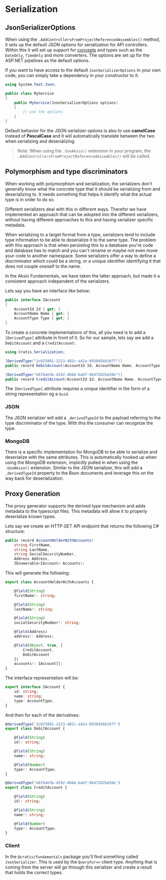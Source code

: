 # Serialization

## JsonSerializerOptions

When using the `.AddControllersFromProjectReferencedAssembles()` method, it sets up the default JSON options for serialization for API controllers.
Within this it will set up support for [concepts](./concepts.md) and types such as the `DateOnly`, `TimeOnly` and more converters.
The options are set up for the ASP.NET pipelines as the default options.

If you want to have access to the default `JsonSerializerOptions` in your own code, you can simply take a dependency in your constructor to it:

```csharp
using System.Text.Json;

public class MyService
{
    public MyService(JsonSerializerOptions options)
    {
        // use the options
    }
}
```

Default behavior for the JSON serializer options is also to use **camelCase** instead of **PascalCase** and it will automatically translate between
the two when serializing and deserializing.

> Note: When using the `.UseAksio()` extension in your program, the `.AddControllersFromProjectReferencedAssembles()` will be called.

## Polymorphism and type discriminators

When working with polymorphism and serialization, the serializers don't generally know what the concrete type that it should be serializing from and
deserializing to. It needs something that helps it identify what the actual type is in order to do so.

Different serializers deal with this in different ways. Therefor we have implemented an approach that can be adopted into the different serializers,
without having different approaches to this and having serializer specific metadata.

When serializing to a target format from a type, serializers tend to include type information to be able to deserialize it to the same type.
The problem with this approach is that when persisting this to a database you're code and database has to match and you can't rename or maybe not
even move your code to another namespace. Some serializers offer a way to define a discriminator which could be a string, or a unique identifier
identifying it that does not couple oneself to the name.

In the Aksio Fundamentals, we have taken the latter approach, but made it a consistent approach independent of the serializers.

Lets say you have an interface like below:

```csharp
public interface IAccount
{
    AccountId Id { get; }
    AccountName Name { get; }
    AccountType Type { get; }
}
```

To create a concrete implementations of this, all you need is to add a `[DerivedType]` attribute in front of it.
So for our sample, lets say we add a `DebitAccount` and a `CreditAccount`:

```csharp
using Cratis.Serialization;

[DerivedType("2c025801-2223-402c-a42a-893845bb1077")]
public record DebitAccount(AccountId Id, AccountName Name, AccountType Type) : IAccount;

[DerivedType("b67b4e5b-d192-404b-ba6f-9647202bd20e")]
public record CreditAccount(AccountId Id, AccountName Name, AccountType Type) : IAccount;
```

The `[DerivedType]` attribute requires a unique identifier in the form of a string representation og a `Guid`.

### JSON

The JSON serializer will add a `_derivedTypeId` to the payload referring to the type discriminator of the type.
With this the consumer can recognize the type.

### MongoDB

There is a specific implementation for MongoDB to be able to serialize and deserialize with the same attributes.
This is automatically hooked up when using the MongoDB extension, implicitly pulled in when using the `.UseAksio()` extension.
Similar to the JSON serializer, this will add a `_derivedTypeId` property to the Bson documents and leverage this on the
way back for deserialization.

## Proxy Generation

The proxy generator supports the derived type mechanism and adds metadata to the typescript files.
This metadata will allow it to properly deserialize known types.

Lets say we create an HTTP GET API endpoint that returns the following C# structure:

```csharp
public record AccountHolderWithAccounts(
    string FirstName,
    string LastName,
    string SocialSecurityNumber,
    Address Address,
    IEnumerable<IAccount> Accounts);
```

This will generate the following:

```typescript
export class AccountHolderWithAccounts {

    @field(String)
    firstName!: string;

    @field(String)
    lastName!: string;

    @field(String)
    socialSecurityNumber!: string;

    @field(Address)
    address!: Address;

    @field(Object, true, [
        CreditAccount,
        DebitAccount
    ])
    accounts!: IAccount[];
}
```

The interface representation will be:

```typescript
export interface IAccount {
    id: string;
    name: string;
    type: AccountType;
}
```

And then for each of the derivatives:

```typescript
@derivedType('2c025801-2223-402c-a42a-893845bb1077')
export class DebitAccount {

    @field(String)
    id!: string;

    @field(String)
    name!: string;

    @field(Number)
    type!: AccountType;
}

@derivedType('b67b4e5b-d192-404b-ba6f-9647202bd20e')
export class CreditAccount {

    @field(String)
    id!: string;

    @field(String)
    name!: string;

    @field(Number)
    type!: AccountType;
}
```

### Client

In the `@cratis/fundamentals` package you'll find something called `JsonSerializer`.
This is used by the `QueryFor<>` client type. Anything that is coming from the server will go through this serializer
and create a result that holds the correct types.
